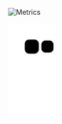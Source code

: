 

![Metrics](https://metrics.lecoq.io/lolincoln?template=classic&isocalendar=1&languages=1&achievements=1&isocalendar.duration=half-year&languages.limit=8&languages.sections=most-used&languages.colors=github&languages.threshold=0%25&languages.indepth=false&languages.analysis.timeout=15&languages.categories=markup%2C%20programming&languages.recent.categories=markup%2C%20programming&languages.recent.load=300&languages.recent.days=14&achievements.threshold=C&achievements.secrets=true&achievements.display=detailed&achievements.limit=0&config.timezone=America%2FCuiaba)

  ![Snake animation](https://github.com/rafaballerini/rafaballerini/blob/output/github-contribution-grid-snake.svg)
